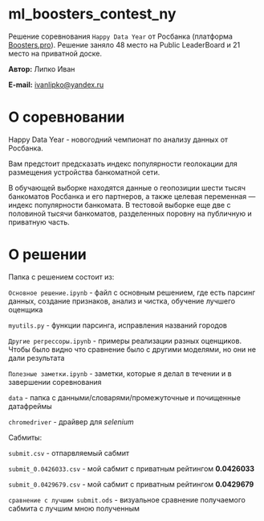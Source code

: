 # ml_boosters_contest_ny

Решение соревнования `Happy Data Year` от Росбанка (платформа [Boosters.pro]).
Решение заняло 48 место на Public LeaderBoard и 21 место на приватной доске.

[Boosters.pro]:https://boosters.pro/champ_21

**Автор:** Липко Иван

**E-mail:** ivanlipko@yandex.ru


# О соревновании
Happy Data Year - новогодний чемпионат по анализу данных от Росбанка.

Вам предстоит предсказать индекс популярности геолокации для размещения устройства банкоматной сети.

В обучающей выборке находятся данные о геопозиции шести тысяч банкоматов Росбанка и его партнеров, а также целевая переменная — индекс популярности банкомата. В тестовой выборке еще две с половиной тысячи банкоматов, разделенных поровну на публичную и приватную часть.

# О решении

Папка с решением состоит из:

`Основное решение.ipynb` - файл с основным решением, где есть парсинг данных, создание признаков, анализ и чистка, обучение лучшего оценщика

`myutils.py` - функции парсинга, исправления названий городов

`Другие регрессоры.ipynb` - примеры реализации разных оценщиков. Чтобы было видно что сравнение было с другими моделями, но они не дали результата

`Полезные заметки.ipynb` - заметки, которые я делал в течении и в завершении соревнования

`data` - папка с данными/словарями/промежуточные и почищенные датафреймы

`chromedriver`  - драйвер для *selenium*

Сабмиты:

`submit.csv` - отпарвляемый сабмит

`submit_0.0426033.csv` - мой сабмит с приватным рейтингом **0.0426033**

`submit_0.0429679.csv` - мой сабмит с приватным рейтингом **0.0429679**

`сравнение с лучшим submit.ods` - визуальное сравнение получаемого сабмита с лучшим мною полученным
